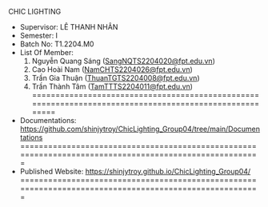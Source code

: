 CHIC LIGHTING
- Supervisor: LÊ THANH NHÂN
- Semester: I
- Batch No: T1.2204.M0
- List Of Member:
    1. Nguyễn Quang Sáng (SangNQTS2204020@fpt.edu.vn)
    2. Cao Hoài Nam (NamCHTS2204026@fpt.edu.vn)
    3. Trần Gia Thuận (ThuanTGTS2204008@fpt.edu.vn)
    4. Trần Thành Tâm (TamTTTS2204011@fpt.edu.vn)
=======================================================================================================
- Documentations: https://github.com/shinjytroy/ChicLighting_Group04/tree/main/Documentations
=======================================================================================================
- Published Website: https://shinjytroy.github.io/ChicLighting_Group04/
=======================================================================================================
